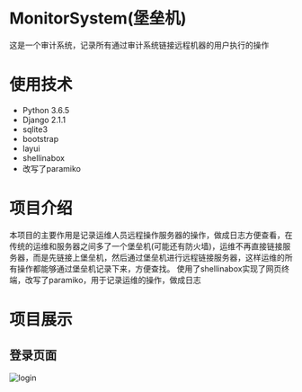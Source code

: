 # MonitorSystem(堡垒机)
这是一个审计系统，记录所有通过审计系统链接远程机器的用户执行的操作

# 使用技术
* Python 3.6.5
* Django 2.1.1
* sqlite3
* bootstrap
* layui
* shellinabox
* 改写了paramiko
# 项目介绍
  本项目的主要作用是记录运维人员远程操作服务器的操作，做成日志方便查看，在传统的运维和服务器之间多了一个堡垒机(可能还有防火墙)，运维不再直接链接服务器，而是先链接上堡垒机，然后通过堡垒机进行远程链接服务器，这样运维的所有操作都能够通过堡垒机记录下来，方便查找。
  使用了shellinabox实现了网页终端，改写了paramiko，用于记录运维的操作，做成日志
# 项目展示
## 登录页面
![login](https://thumbnail0.baidupcs.com/thumbnail/9017b8d67e7e25774119ba61a58cab35?fid=776928879-250528-809600106491195&time=1549252800&rt=sh&sign=FDTAER-DCb740ccc5511e5e8fedcff06b081203-TBtVAjOSw604WQWzlZlSu9q5g74%3D&expires=8h&chkv=0&chkbd=0&chkpc=&dp-logid=800349333684327134&dp-callid=0&size=c1920_u1080&quality=90&vuk=-&ft=video&autopolicy=1)


